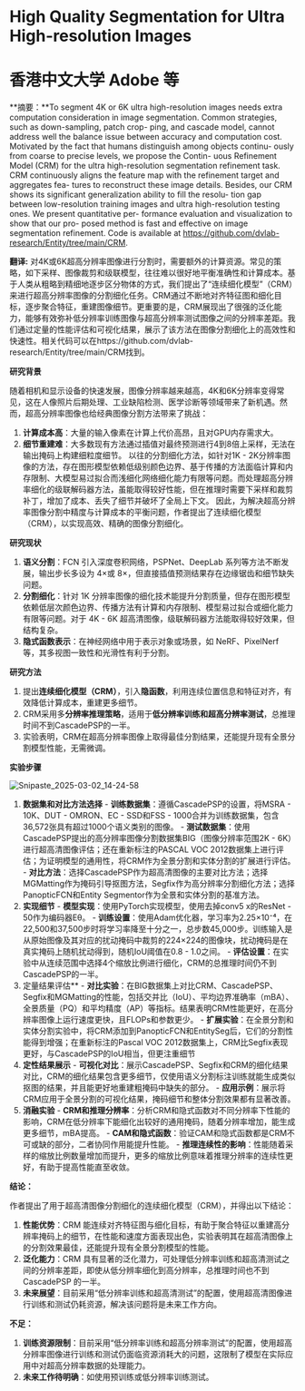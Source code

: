 # High Quality Segmentation for Ultra High-resolution Images

# 香港中文大学  Adobe 等 

**摘要：**To segment 4K or 6K ultra high-resolution images needs extra computation consideration in image segmentation. Common strategies, such as down-sampling, patch crop- ping, and cascade model, cannot address well the balance issue between accuracy and computation cost. Motivated by the fact that humans distinguish among objects continu- ously from coarse to precise levels, we propose the Contin- uous Refinement Model (CRM) for the ultra high-resolution segmentation refinement task. CRM continuously aligns the feature map with the refinement target and aggregates fea- tures to reconstruct these image details. Besides, our CRM shows its significant generalization ability to fill the resolu- tion gap between low-resolution training images and ultra high-resolution testing ones. We present quantitative per- formance evaluation and visualization to show that our pro- posed method is fast and effective on image segmentation refinement. Code is available at https://github.com/dvlab-research/Entity/tree/main/CRM.





**翻译:** 对4K或6K超高分辨率图像进行分割时，需要额外的计算资源。常见的策略，如下采样、图像裁剪和级联模型，往往难以很好地平衡准确性和计算成本。基于人类从粗略到精细地逐步区分物体的方式，我们提出了“连续细化模型”（CRM）来进行超高分辨率图像的分割细化任务。CRM通过不断地对齐特征图和细化目标，逐步聚合特征，重建图像细节。更重要的是，CRM展现出了很强的泛化能力，能够有效弥补低分辨率训练图像与超高分辨率测试图像之间的分辨率差距。我们通过定量的性能评估和可视化结果，展示了该方法在图像分割细化上的高效性和快速性。相关代码可以在https://github.com/dvlab-research/Entity/tree/main/CRM找到。



**研究背景**

随着相机和显示设备的快速发展，图像分辨率越来越高，4K和6K分辨率变得常见，这在人像照片后期处理、工业缺陷检测、医学诊断等领域带来了新机遇。然而，超高分辨率图像也给经典图像分割方法带来了挑战：

1. **计算成本高**：大量的输入像素在计算上代价高昂，且对GPU内存需求大。 
2. **细节重建难**：大多数现有方法通过插值对最终预测进行4到8倍上采样，无法在输出掩码上构建细粒度细节。 以往的分割细化方法，如针对1K - 2K分辨率图像的方法，存在图形模型依赖低级别颜色边界、基于传播的方法面临计算和内存限制、大模型易过拟合而浅细化网络细化能力有限等问题。而处理超高分辨率细化的级联解码器方法，虽能取得较好性能，但在推理时需要下采样和裁剪补丁，增加了成本、丢失了细节并破坏了全局上下文。 因此，为解决超高分辨率图像分割中精度与计算成本的平衡问题，作者提出了连续细化模型（CRM），以实现高效、精确的图像分割细化。 





**研究现状**

1. **语义分割**：FCN 引入深度卷积网络，PSPNet、DeepLab 系列等方法不断发展，输出步长多设为 4×或 8×，但直接插值预测结果存在边缘锯齿和细节缺失问题。
2. **分割细化**：针对 1K 分辨率图像的细化技术能提升分割质量，但存在图形模型依赖低层次颜色边界、传播方法有计算和内存限制、模型易过拟合或细化能力有限等问题。对于 4K - 6K 超高清图像，级联解码器方法能取得较好效果，但结构复杂。
3. **隐式函数表示**：在神经网络中用于表示对象或场景，如 NeRF、PixelNerf 等，其多视图一致性和光滑性有利于分割。



**研究方法**

1. 提出**连续细化模型（CRM）**，引入**隐函数**，利用连续位置信息和特征对齐，有效降低计算成本，重建更多细节。 
2. CRM采用多**分辨率推理策略**，适用于**低分辨率训练和超高分辨率测试**，总推理时间不到CascadePSP的一半。 
3.  实验表明，CRM在超高分辨率图像上取得最佳分割结果，还能提升现有全景分割模型性能，无需微调。 









**实验步骤**



![Snipaste_2025-03-02_14-24-58](https://yangyang666.oss-cn-chengdu.aliyuncs.com/images/Snipaste_2025-03-02_14-24-58.png)





1. **数据集和对比方法选择**    - **训练数据集**：遵循CascadePSP的设置，将MSRA - 10K、DUT - OMRON、EC - SSD和FSS - 1000合并为训练数据集，包含36,572张具有超过1000个语义类别的图像。    - **测试数据集**：使用CascadePSP提出的高分辨率图像分割数据集BIG（图像分辨率范围2K - 6K）进行超高清图像评估；还在重新标注的PASCAL VOC 2012数据集上进行评估；为证明模型的通用性，将CRM作为全景分割和实体分割的扩展进行评估。    - **对比方法**：选择CascadePSP作为超高清图像的主要对比方法；选择MGMatting作为掩码引导抠图方法，Segfix作为高分辨率分割细化方法；选择PanopticFCN和Entity Segmentor作为全景和实体分割的基准方法。 
2. **实现细节**    - **模型实现**：使用PyTorch实现模型，使用去掉conv5 x的ResNet - 50作为编码器Eθ。    - **训练设置**：使用Adam优化器，学习率为2.25×10⁻⁴，在22,500和37,500步时将学习率降至十分之一，总步数45,000步。训练输入是从原始图像及其对应的扰动掩码中裁剪的224×224的图像块，扰动掩码是在真实掩码上随机扰动得到，随机IoU阈值在0.8 - 1.0之间。    - **评估设置**：在实验中从连续范围中选择4个缩放比例进行细化，CRM的总推理时间仍不到CascadePSP的一半。
3. 定量结果评估**    - **对比实验**：在BIG数据集上对比CRM、CascadePSP、Segfix和MGMatting的性能，包括交并比（IoU）、平均边界准确率（mBA）、全景质量（PQ）和平均精度（AP）等指标。结果表明CRM性能更好，在高分辨率图像上运行速度更快，且FLOPs和参数更少。    - **扩展实验**：在全景分割和实体分割实验中，将CRM添加到PanopticFCN和EntitySeg后，它们的分割性能得到增强；在重新标注的Pascal VOC 2012数据集上，CRM比Segfix表现更好，与CascadePSP的IoU相当，但更注重细节
 4. **定性结果展示**    - **可视化对比**：展示CascadePSP、Segfix和CRM的细化结果对比，CRM的细化结果包含更多细节，仅使用语义分割标注训练就能生成类似抠图的结果，并且能更好地重建粗掩码中缺失的部分。    - **应用示例**：展示将CRM应用于全景分割的可视化结果，掩码细节和整体分割效果都有显著改善。
 5. **消融实验**    - **CRM和推理分辨率**：分析CRM和隐式函数对不同分辨率下性能的影响，CRM在低分辨率下能细化出较好的通用掩码，随着分辨率增加，能生成更多细节，mBA提高。    - **CAM和隐式函数**：验证CAM和隐式函数都是CRM不可或缺的部分，二者协同作用能提升性能。    - **推理连续性的影响**：性能随着采样的缩放比例数量增加而提升，更多的缩放比例意味着推理分辨率的连续性更好，有助于提高性能直至收敛。 



**结论：**

作者提出了用于超高清图像分割细化的连续细化模型（CRM），并得出以下结论：

1. **性能优势**：CRM 能连续对齐特征图与细化目标，有助于聚合特征以重建高分辨率掩码上的细节，在性能和速度方面表现出色，实验表明其在超高清图像上的分割效果最佳，还能提升现有全景分割模型的性能。
2. **泛化能力**：CRM 具有显著的泛化潜力，可处理低分辨率训练和超高清测试之间的分辨率差距，即使从低分辨率细化到高分辨率，总推理时间也不到 CascadePSP 的一半。 
3. **未来展望**：目前采用“低分辨率训练和超高清测试”的配置，使用超高清图像进行训练和测试仍耗资源，解决该问题将是未来工作方向。 





**不足：**

1. **训练资源限制**：目前采用“低分辨率训练和超高分辨率测试”的配置，使用超高分辨率图像进行训练和测试仍面临资源消耗大的问题，这限制了模型在实际应用中对超高分辨率数据的处理能力。
2.  **未来工作待明确**：如使用预训练或低分辨率训练测试。



